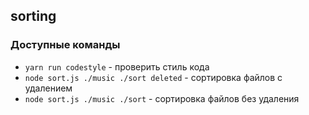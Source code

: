 ## sorting

### Доступные команды

* `yarn run codestyle` - проверить стиль кода
* `node sort.js ./music ./sort deleted` - сортировка файлов с удалением
* `node sort.js ./music ./sort` - сортировка файлов без удаления
